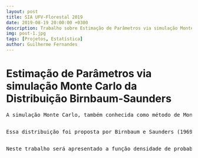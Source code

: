 ```yaml
---
layout: post
title: SIA UFV-Florestal 2019
date: 2019-08-19 20:00:00 +0300
description: Trabalho sobre Estimação de Parâmetros via simulação Monte Carlo da Distribuição Birnbaum-Saunders
img: post-1.jpg
tags: [Projetos, Estatística]
author: Guilherme Fernandes
---
```

<h1>Estimação de Parâmetros via simulação Monte Carlo da Distribuição Birnbaum-Saunders</h1>

<p>
<pre>A simulação Monte Carlo, também conhecida como método de Monte Carlo, é um método de simulação estatística que utiliza sequências de números aleatórios para desenvolver simulações. De acordo com Hammerseley (1964) o nome “Monte Carlo” surgiu durante o projeto Manhattan na Segunda Guerra Mundial. Este tipo de método é utilizado em simulações estocásticas com diversas aplicações em áreas como a física, matemática e Biologia. A simulação também pode ser utilizada como estimador de parâmetros para distribuições, uma delas a Birnbaum-Saunders.<br />
<pre>Essa distribuição foi proposta por Birnbaum e Saunders (1969), no artigo intitulado A new family of life distributions e é com frequência, considerado na modelagem de tempo de vida de materiais e equipamentos sujeitos a cargas dinâmicas através de modelos de dano acumulado. Sendo, amplamente, utilizada na área de engenharia, na indústria, em negócios, na análise de confiabilidade, na análise de sobrevivência, em ciências ambientais e ciências médicas e em diversas outras áreas, pois possui propriedades interessantes e uma relação próxima com a distribuição normal, o que a torna, do ponto de vista de aplicação, uma alternativa mais atraente para as bem conhecidas distribuições Weibull, log-logística, log-normal, gama e modelos inversos Gaussianos.<br />
<pre>Neste trabalho será apresentado a função densidade de probabilidade, função de distribuição acumulada, a Log de Verossimilhança, Estimadores de Verossimilhança, Consistência, Eficiência e Normalidade Assintótica. Além do contexto inferencial, é discutido algumas observações sobre questões numéricas quando trabalha-se com a função de verossimilhança na perspectiva computacional fazendo uso do software R.
</p>

